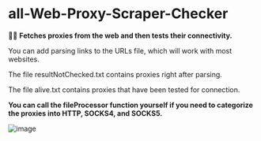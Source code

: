# all-Web-Proxy-Scraper-Checker
 👩‍💻 **Fetches proxies from the web and then tests their connectivity.**


You can add parsing links to the URLs file, which will work with most websites. 

The file resultNotChecked.txt contains proxies right after parsing. 

The file alive.txt contains proxies that have been tested for connection. 

**You can call the fileProcessor function yourself if you need to categorize the proxies into HTTP, SOCKS4, and SOCKS5.**

![image](https://github.com/TheCodePassion/all-Web-Proxy-Scraper-Checker/assets/133754950/32a6ac83-d6b3-45b0-94bc-245638261d90)
